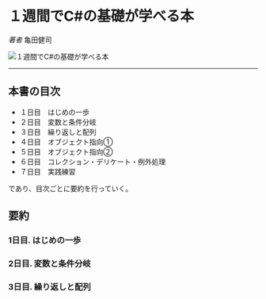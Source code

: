 # １週間でC#の基礎が学べる本

_著者_ 亀田健司

![１週間でC#の基礎が学べる本](imagee/)

---

## 本書の目次

- １日目　はじめの一歩
- ２日目　変数と条件分岐
- ３日目　繰り返しと配列
- ４日目　オブジェクト指向①
- ５日目　オブジェクト指向②
- ６日目　コレクション・デリケート・例外処理
- ７日目　実践練習

であり、目次ごとに要約を行っていく。

## 要約

### 1日目. はじめの一歩

### 2日目. 変数と条件分岐

### 3日目. 繰り返しと配列

